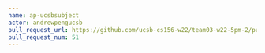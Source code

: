 ```yaml
---
name: ap-ucsbsubject
actor: andrewpengucsb
pull_request_url: https://github.com/ucsb-cs156-w22/team03-w22-5pm-2/pull/51
pull_request_num: 51
---
```

